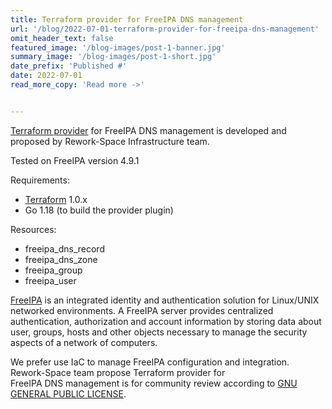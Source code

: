 ```yaml
---
title: Terraform provider for FreeIPA DNS management
url: '/blog/2022-07-01-terraform-provider-for-freeipa-dns-management'
omit_header_text: false
featured_image: '/blog-images/post-1-banner.jpg'
summary_image: '/blog-images/post-1-short.jpg'
date_prefix: 'Published #'
date: 2022-07-01
read_more_copy: 'Read more ->'


---
```


[Terraform provider](https://registry.terraform.io/providers/rework-space-com/freeipa/latest/docs)
for  FreeIPA DNS management is developed and proposed by Rework-Space Infrastructure team. 

Tested on FreeIPA version 4.9.1

Requirements:
- [Terraform](https://www.terraform.io/) 1.0.x
- Go 1.18 (to build the provider plugin)

Resources:
- freeipa_dns_record
- freeipa_dns_zone
- freeipa_group
- freeipa_user

[FreeIPA](https://www.freeipa.org/page/Leaflet) is an integrated identity and authentication solution for Linux/UNIX 
networked environments. A FreeIPA server provides centralized authentication, authorization and account information by 
storing data about user, groups, hosts and other objects necessary to manage the security aspects of a network of 
computers.

We prefer use IaC to manage FreeIPA configuration and integration. Rework-Space team  propose Terraform provider  for  
FreeIPA DNS management is for community review according to 
[GNU GENERAL PUBLIC LICENSE](https://github.com/rework-space-com/terraform-provider-freeipa/blob/main/LICENSE).
